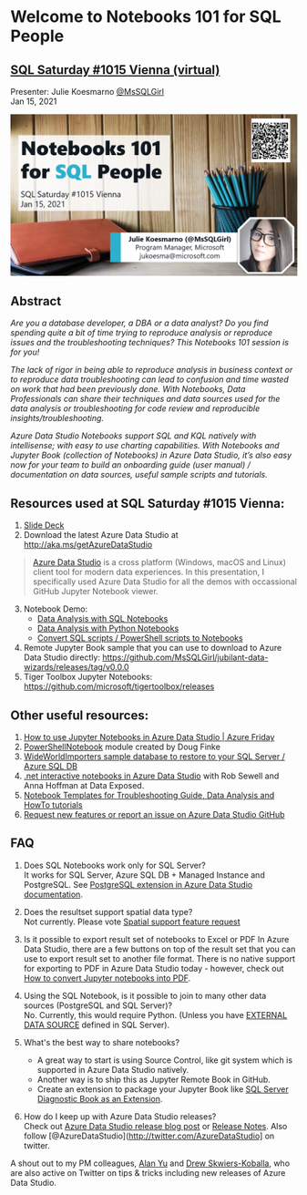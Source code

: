 # Welcome to Notebooks 101 for SQL People
## [SQL Saturday #1015 Vienna (virtual)](https://sqlusergroupaustria.wordpress.com/2021/01/08/sqlsaturday-vienna-2021-schedule/)


Presenter: Julie Koesmarno [@MsSQLGirl](http://twiter.com/MsSQLGirl) \
Jan 15, 2021


![](./media/Notebooks101ForSQLPeopleSQLSat1015-thumb.png)
## Abstract
_Are you a database developer, a DBA or a data analyst? Do you find spending quite a bit of time trying to reproduce analysis or reproduce issues and the troubleshooting techniques? This Notebooks 101 session is for you!_

_The lack of rigor in being able to reproduce analysis in business context or to reproduce data troubleshooting can lead to confusion and time wasted on work that had been previously done. With Notebooks, Data Professionals can share their techniques and data sources used for the data analysis or troubleshooting for code review and reproducible insights/troubleshooting._

_Azure Data Studio Notebooks support SQL and KQL natively with intellisense; with easy to use charting capabilities. With Notebooks and Jupyter Book (collection of Notebooks) in Azure Data Studio, it’s also easy now for your team to build an onboarding guide (user manual) / documentation on data sources, useful sample scripts and tutorials._

## Resources used at SQL Saturday #1015 Vienna:
1. [Slide Deck](https://github.com/MsSQLGirl/jubilant-data-wizards/blob/main/Notebooks%20Presentations/SQL%20Saturday%201015%20Vienna/20210115%20-%20Notebooks%20101%20for%20SQL%20People.pptx)
2. Download the latest Azure Data Studio at http://aka.ms/getAzureDataStudio  
  > [Azure Data Studio](http://aka.ms/AzureDataStudio) is a cross platform (Windows, macOS and Linux) client tool for modern data experiences. In this presentation, I specifically used Azure Data Studio for all the demos with occassional GitHub Jupyter Notebook viewer. 
3. Notebook Demo:
    - [Data Analysis with SQL Notebooks](https://github.com/MsSQLGirl/jubilant-data-wizards/blob/main/Simple%20Demo/Sample%20Notebooks%20-%20Data%20Analysis/WWIReproducibleResearch%20Vol%201.ipynb)
    - [Data Analysis with Python Notebooks](https://github.com/MsSQLGirl/jubilant-data-wizards/blob/main/Simple%20Demo/Sample%20Notebooks%20-%20Data%20Analysis/ReproducibleResearch.ipynb)
    - [Convert SQL scripts / PowerShell scripts to Notebooks](https://github.com/MsSQLGirl/jubilant-data-wizards/blob/main/Useful%20Notebooks/DemoConvertToNotebooks.ipynb)
4. Remote Jupyter Book sample that you can use to download to Azure Data Studio directly: https://github.com/MsSQLGirl/jubilant-data-wizards/releases/tag/v0.0.0
5. Tiger Toolbox Jupyter Notebooks: https://github.com/microsoft/tigertoolbox/releases

## Other useful resources:
1. [How to use Jupyter Notebooks in Azure Data Studio | Azure Friday](https://www.youtube.com/watch?v=pHuRj9ty9cI)
2. [PowerShellNotebook](https://github.com/dfinke/PowerShellNotebook) module created by Doug Finke 
3. [WideWorldImporters sample database to restore to your SQL Server / Azure SQL DB](https://github.com/Microsoft/sql-server-samples/releases/tag/wide-world-importers-v1.0)
4. [.net interactive notebooks in Azure Data Studio](https://channel9.msdn.com/Shows/Data-Exposed/Jupyter-Launch-NET-Interactive-Notebooks--Data-Exposed-MVP-Edition) with Rob Sewell and Anna Hoffman at Data Exposed. 
5. [Notebook Templates for Troubleshooting Guide, Data Analysis and HowTo tutorials](https://github.com/MsSQLGirl/jubilant-data-wizards/tree/main/Notebook%20Templates)
6. [Request new features or report an issue on Azure Data Studio GitHub](https://github.com/microsoft/azuredatastudio/issues)

## FAQ
1. Does SQL Notebooks work only for SQL Server?  
It works for SQL Server, Azure SQL DB + Managed Instance and PostgreSQL. See [PostgreSQL extension in Azure Data Studio documentation](https://docs.microsoft.com/en-us/sql/azure-data-studio/extensions/postgres-extension?view=sql-server-ver15).

2. Does the resultset support spatial data type?  
Not currently. Please vote [Spatial support feature request](https://github.com/microsoft/azuredatastudio/issues/267)

3. Is it possible to export result set of notebooks to Excel or PDF
In Azure Data Studio, there are a few buttons on top of the result set that you can use to export result set to another file format. There is no native support for exporting to PDF in Azure Data Studio today - however, check out [How to convert Jupyter notebooks into PDF](https://towardsdatascience.com/how-to-convert-jupyter-notebooks-into-pdf-5accaef3758).

4. Using the SQL Notebook, is it possible to join to many other data sources (PostgreSQL and SQL Server)?  
No. Currently, this would require Python. (Unless you have [EXTERNAL DATA SOURCE](https://docs.microsoft.com/sql/t-sql/statements/create-external-data-source-transact-sql) defined in SQL Server).

5. What's the best way to share notebooks?  
    - A great way to start is using Source Control, like git system which is supported in Azure Data Studio natively.
    - Another way is to ship this as Jupyter Remote Book in GitHub.
    - Create an extension to package your Jupyter Book like [SQL Server Diagnostic Book as an Extension](https://github.com/EmanueleMeazzo/tsql.tech-Code-snippets/releases/tag/v1.0).
    
6. How do I keep up with Azure Data Studio releases?  
Check out [Azure Data Studio release blog post](https://cloudblogs.microsoft.com/sqlserver/?product=azure-data-studio) or [Release Notes](https://docs.microsoft.com/sql/azure-data-studio/release-notes-azure-data-studio).  Also follow [@AzureDataStudio](http://twitter.com/AzureDataStudio] on twitter.  

A shout out to my PM colleagues, [Alan Yu](https://twitter.com/AlanYuSQL) and [Drew Skwiers-Koballa](https://twitter.com/SysAdminDrew), who are also active on Twitter on tips & tricks including new releases of Azure Data Studio. 
